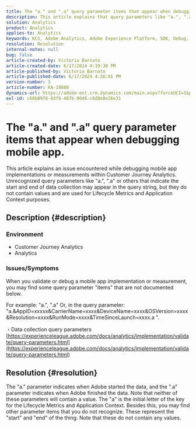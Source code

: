 ```yaml
---
title: The "a." and ".a" query parameter items that appear when debugging mobile app.
description: This article explains that query parameters like "a.", ".a" seen while debugging mobile app implementations in CJA are part of Adobe data collection process.
solution: Analytics
product: Analytics
applies-to: Analytics
keywords: KCS, Adobe Analytics, Adobe Experience Platform, SDK, Debug, Query Parameters
resolution: Resolution
internal-notes: null
bug: false
article-created-by: Victoria Barnato
article-created-date: 6/17/2024 4:19:30 PM
article-published-by: Victoria Barnato
article-published-date: 6/17/2024 4:26:01 PM
version-number: 3
article-number: KA-18080
dynamics-url: https://adobe-ent.crm.dynamics.com/main.aspx?forceUCI=1&pagetype=entityrecord&etn=knowledgearticle&id=f783205d-c52c-ef11-840a-6045bd026b83
exl-id: c60b09f8-8df8-487b-90d6-c8d8e8e26e31
---
```

# The "a." and ".a" query parameter items that appear when debugging mobile app.


This article explains an issue encountered while debugging mobile app implementations or measurements within Customer Journey Analytics. Unrecognized query parameters like "a.", ".a" or others that indicate the start and end of data collection may appear in the query string, but they do not contain values and are used for Lifecycle Metrics and Application Context purposes.

## Description {#description}


### <b>Environment</b>

- Customer Journey Analytics
- Analytics




### <b>Issues/Symptoms</b>

When you validate or debug a mobile app implementation or measurement, you may find some query parameter "items" that are not documented below.

For example: "a.", ".a" Or, in the query parameter: "a.&AppID=xxxxx&CarrierName=xxxx&DeviceName=xxxx&OSVersion=xxxx&Resolution=xxxx&RunMode=xxxx&TimeSinceLaunch=xxxx.a ".

・Data collection query parameters
[https://experienceleague.adobe.com/docs/analytics/implementation/validate/query-parameters.html](https://experienceleague.adobe.com/docs/analytics/implementation/validate/query-parameters.html)




## Resolution {#resolution}


The "a." parameter indicates when Adobe started the data, and the ".a" parameter indicates when Adobe finished the data. Note that neither of these parameters will contain a value. The "a" is the initial letter of the key for the Lifecycle Metrics and Application Context. Besides this, you may find other parameter items that you do not recognize. These represent the "start" and "end" of the thing. Note that these do not contain any values.
